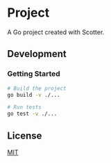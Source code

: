 # Project

A Go project created with Scotter.

## Development

### Getting Started

```bash
# Build the project
go build -v ./...

# Run tests
go test -v ./...
```

## License

[MIT](LICENSE)
